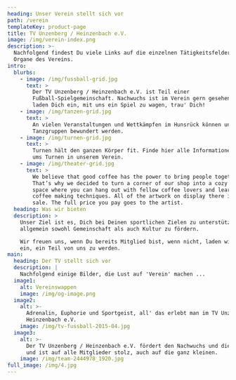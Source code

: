 ```yaml
---
heading: Unser Verein stellt sich vor
path: /verein
templateKey: product-page
title: TV Unzenberg / Heinzenbach e.V.
image: /img/verein-index.png
description: >-
  Nachfolgend findest Du viele Links auf die einzelnen Tätigkeitsfelder und
  Organe des Vereins.
intro:
  blurbs:
    - image: /img/fussball-grid.jpg
      text: >
        Der TV Unzenberg / Heinzenbach e.V. ist Teil einer
        Fußball-Spielgemeinschaft. Nachwuchs ist im Verein gern gesehen, wir
        laden Dich ein, mit uns ein Spiel zu wagen, trau' Dich!
    - image: /img/tanzen-grid.jpg
      text: >
        An vielen Veranstaltungen und Wettkämpfen im Hunsrück können unsere
        Tanzgruppen bewundert werden.
    - image: /img/turnen-grid.jpg
      text: >
        Turnen hält den ganzen Körper fit. Finde hier alle Informationen rund
        ums Turnen in unserem Verein.
    - image: /img/theater-grid.jpg
      text: >
        We believe that good coffee has the power to bring people together.
        That’s why we decided to turn a corner of our shop into a cozy meeting
        space where you can hang out with fellow coffee lovers and learn about
        coffee making techniques. All of the artwork on display there is for
        sale. The full price you pay goes to the artist.
  heading: Was wir bieten
  description: >
    Unser Ziel ist es, Dich bei Deinen sportlichen Zielen zu unterstützen und
    allgemein sowohl Gemeinschaft als auch Kultur zu fördern. 

    Wir freuen uns, wenn Du bereits Mitglied bist, wenn nicht, laden wir Dich
    ein, ein Teil von uns zu werden.
main:
  heading: Der TV stellt sich vor
  description: |
    Nachfolgend einige Bilder, die Lust auf 'Verein' machen ... 
  image1:
    alt: Vereinswappen
    image: /img/og-image.png
  image2:
    alt: >-
      Adrenalin, Euphorie und Sportgeist, all' das erlebt man im TV Unzenberg /
      Heinzenbach e.V.
    image: /img/tv-fussball-2015-04.jpg
  image3:
    alt: >-
      Der TV Unzenberg / Heinzenbach e.V. fördert den Nachwuchs und die Jugend
      und ist auf alle Mitglieder stolz, auch auf die ganz kleinen.
    image: /img/team-2444978_1920.jpg
full_image: /img/4.jpg
---
```

